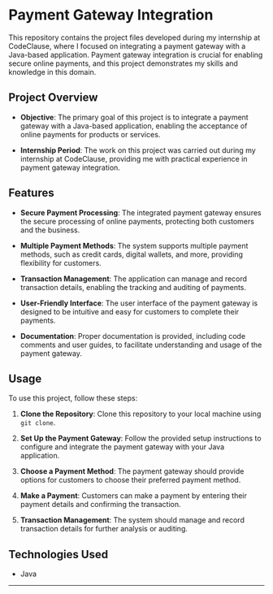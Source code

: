 # Payment Gateway Integration

This repository contains the project files developed during my internship at CodeClause, where I focused on integrating a payment gateway with a Java-based application. Payment gateway integration is crucial for enabling secure online payments, and this project demonstrates my skills and knowledge in this domain.

## Project Overview

- **Objective**: The primary goal of this project is to integrate a payment gateway with a Java-based application, enabling the acceptance of online payments for products or services.

- **Internship Period**: The work on this project was carried out during my internship at CodeClause, providing me with practical experience in payment gateway integration.

## Features

- **Secure Payment Processing**: The integrated payment gateway ensures the secure processing of online payments, protecting both customers and the business.

- **Multiple Payment Methods**: The system supports multiple payment methods, such as credit cards, digital wallets, and more, providing flexibility for customers.

- **Transaction Management**: The application can manage and record transaction details, enabling the tracking and auditing of payments.

- **User-Friendly Interface**: The user interface of the payment gateway is designed to be intuitive and easy for customers to complete their payments.

- **Documentation**: Proper documentation is provided, including code comments and user guides, to facilitate understanding and usage of the payment gateway.

## Usage

To use this project, follow these steps:

1. **Clone the Repository**: Clone this repository to your local machine using `git clone`.

2. **Set Up the Payment Gateway**: Follow the provided setup instructions to configure and integrate the payment gateway with your Java application.

3. **Choose a Payment Method**: The payment gateway should provide options for customers to choose their preferred payment method.

4. **Make a Payment**: Customers can make a payment by entering their payment details and confirming the transaction.

5. **Transaction Management**: The system should manage and record transaction details for further analysis or auditing.

## Technologies Used

- Java


---
